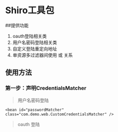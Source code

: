 # Shiro工具包
##提供功能

1. oauth登陆相关类
2. 用户名密码登陆相关类
3. 自定义登陆重定向地址
4. 单资源多过滤器间使用 或 关系

## 使用方法

### 第一步：声明CredentialsMatcher
> 用户名密码登陆

    <bean id="passwordMatcher"  class="com.demo.web.CustomCredentialsMatcher" />

> oauth 登陆

    
